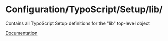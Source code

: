 # Configuration/TypoScript/Setup/lib/

Contains all TypoScript Setup definitions for the "lib" top-level object

[Documentation](https://docs.typo3.org/m/typo3/reference-typoscript/11.5/en-us/TopLevelObjects/Other.html#temp-styles-lib)